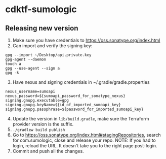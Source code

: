 # cdktf-sumologic


## Releasing new version
1. Make sure you have credentials to https://oss.sonatype.org/index.html
2. Can import and verify the signing key:
```
gpg --import ~/Desktop/api.private.key
gpg-agent --daemon
touch a
gpg --use-agent --sign a
gpg -k
```
3. Have nexus and signing credentials in ~/.gradle/gradle.properties
```
nexus_username=sumoapi
nexus_password=${sumoapi_password_for_sonatype_nexus}
signing.gnupg.executable=gpg
signing.gnupg.keyName=${id_of_imported_sumoapi_key}
signing.gnupg.passphrase=${password_for_imported_sumoapi_key}
```
4. Update the version in `lib/build.gradle`, make sure the Terraform
provider version is the suffix.
5. `./gradlew build publish`
6. Go to https://oss.sonatype.org/index.html#stagingRepositories, search for com.sumologic, close and release your repo. NOTE: If you had to login, reload the URL. It doesn't take you to the right page post-login.
7. Commit and push all the changes.



